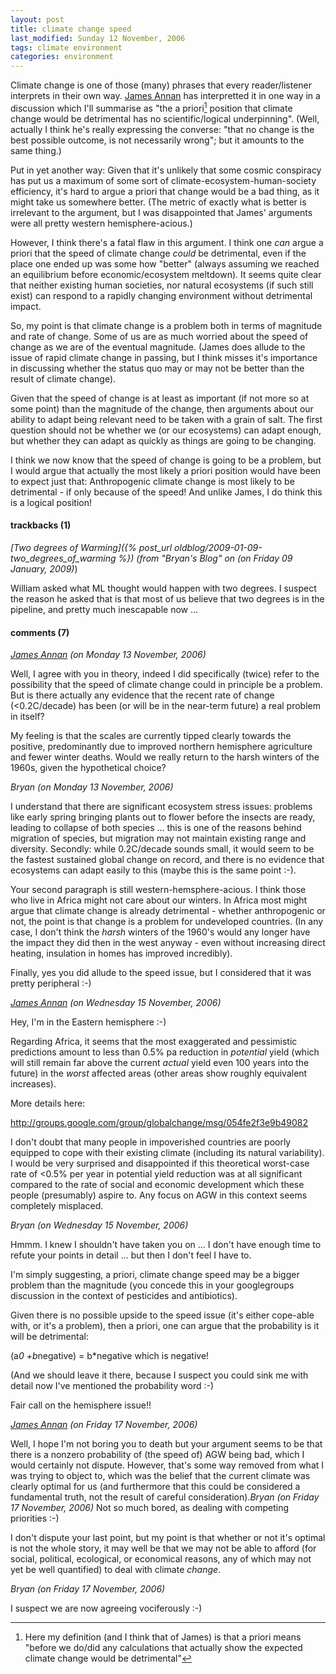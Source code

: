 ```yaml
---
layout: post
title: climate change speed
last_modified: Sunday 12 November, 2006
tags: climate environment
categories: environment
---
```

Climate change is one of those (many) phrases that every reader/listener interprets in their own way. [James Annan](http://julesandjames.blogspot.com/2006/11/is-climate-change-bad.html) has interpretted it in one way in a discussion which I'll summarise as "the a priori[^1] position that climate change would be detrimental has no scientific/logical underpinning". (Well, actually I think he's really expressing the converse: "that no change is the best possible outcome, is not necessarily wrong"; but it amounts to the same thing.)

Put in yet another way: Given that it's unlikely that some cosmic conspiracy has put us a maximum of some sort of climate-ecosystem-human-society efficiency, it's hard to argue a priori that change would be a bad thing, as it might take us somewhere better. (The metric of exactly what is better is irrelevant to the argument, but I was disappointed that James' arguments were all pretty western hemisphere-acious.)

However, I think there's a fatal flaw in this argument. I think one *can* argue a priori that the speed of climate change *could* be detrimental, even if the place one ended up was some how "better" (always assuming we reached an equilibrium before economic/ecosystem meltdown). It seems quite clear that neither existing human societies, nor natural ecosystems (if such still exist) can respond to a rapidly changing environment without detrimental impact.  

So, my point is that climate change is a problem both in terms of magnitude and rate of change. Some of us are as much worried about the speed of change as we are of the eventual magnitude. (James does allude to the issue of rapid climate change in passing, but I think misses it's importance in discussing whether the status quo may or may not be better than the result of climate change).

Given that the speed of change is at least as important (if not more so at some point) than the magnitude of the change, then arguments about our ability to adapt being relevant need to be taken with a grain of salt. The first  question should not be whether we (or our ecosystems) can adapt enough, but whether they can adapt as quickly as things are going to be changing.

I think we now know that the speed of change is going to be a problem, but I would argue that actually the most likely a priori position would have been to expect just that: Anthropogenic climate change is most likely to be detrimental - if only because of the speed! And unlike James, I do think this is a logical position!
[^1]: Here my definition (and I think that of James) is that a priori means "before we do/did any calculations that actually show the expected climate change would be detrimental"


#### trackbacks (1)

*[Two degrees of Warming]({% post_url oldblog/2009-01-09-two_degrees_of_warming %}) (from "Bryan's Blog" on (on Friday 09 January, 2009)*)

William asked what ML thought would happen with two degrees. I suspect the reason he asked that is that most of us believe that two degrees is in the pipeline, and pretty much inescapable now ...

#### comments (7)

*[James Annan](http://julesandjames.blogspot.com/) (on Monday 13 November, 2006)*

Well, I agree with you in theory, indeed I did specifically (twice) refer to the possibility that the speed of climate change could in principle be a problem. But is there actually any evidence that the recent rate of change (<0.2C/decade) has been (or will be in the near-term future) a real problem in itself?

My feeling is that the scales are currently tipped clearly towards the positive, predominantly due to improved northern hemisphere agriculture and fewer winter deaths. Would we really return to the harsh winters of the 1960s, given the hypothetical choice?

*Bryan (on Monday 13 November, 2006)*

I understand that there are significant ecosystem stress issues: problems like early spring bringing plants out to flower before the insects are ready, leading to collapse of both species ... this is one of the reasons behind migration of species, but migration may not maintain existing range and diversity. Secondly: while 0.2C/decade sounds small, it would seem to be the fastest sustained global change on record, and there is no evidence that ecosystems can adapt easily to this (maybe this is the same point :-).

Your second paragraph is still western-hemsphere-acious. I think those who live in Africa might not care about our winters. In Africa most might argue that climate change is already detrimental - whether anthropogenic or not, the point is that change is a problem for undeveloped countries. (In any case, I don't think the *harsh* winters of the 1960's would any longer have the impact they did then in the west anyway - even without increasing direct heating, insulation in homes has improved incredibly).

Finally, yes you did allude to the speed issue, but I considered that it was pretty peripheral :-)

*[James Annan](http://julesandjames.blogspot.com/) (on Wednesday 15 November, 2006)*

Hey, I'm in the Eastern hemisphere :-)

Regarding Africa, it seems that the most exaggerated and pessimistic predictions amount to less than 0.5% pa reduction in *potential* yield (which will still remain far above the current *actual* yield even 100 years into the future) in the *worst* affected areas (other areas show roughly equivalent increases).

More details here:

http://groups.google.com/group/globalchange/msg/054fe2f3e9b49082

I don't doubt that many people in impoverished countries are poorly equipped to cope with their existing climate (including its natural variability). I would be very surprised and disappointed if this theoretical worst-case rate of <0.5% per year in potential yield reduction was at all significant compared to the rate of social and economic development which these people (presumably) aspire to. Any focus on AGW in this context seems completely misplaced.

*Bryan (on Wednesday 15 November, 2006)*

Hmmm. I knew I shouldn't have taken you on ... I don't have enough time to refute your points in detail ... but then I don't feel I have to.

I'm simply suggesting, a priori, climate change speed may be a bigger problem than the magnitude (you concede this in your googlegroups discussion in the context of  pesticides and antibiotics). 

Given there is no possible upside to the speed issue (it's either cope-able with, or it's a problem), then a priori, one can argue that the probability is it will be detrimental:

(a*0 +b*negative) = b*negative which is negative!

(And we should leave it there, because I suspect you could sink me with detail now I've mentioned the probability word :-)

Fair call on the hemisphere issue!! 

*[James Annan](http://julesandjames.blogspot.com/) (on Friday 17 November, 2006)*

Well, I hope I'm not boring you to death but your argument seems to be that there is a nonzero probability of (the speed of) AGW being bad, which I would certainly not dispute. However, that's some way removed from what I was trying to object to, which was the belief that the current climate was clearly optimal for us (and furthermore that this could be considered a fundamental truth, not the result of careful consideration).*Bryan (on Friday 17 November, 2006)*
Not so much bored, as dealing with competing priorities :-) 
 
I don't dispute your last point, but  my point is that whether or not it's optimal is not the whole story, it may well be that we may not be able to afford (for social, political, ecological, or economical reasons, any of which may not yet be well quantified) to deal with climate *change*. 

*Bryan (on Friday 17 November, 2006)*

I suspect we are now agreeing vociferously :-)
